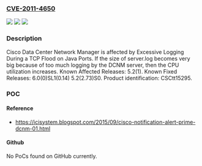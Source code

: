 ### [CVE-2011-4650](https://cve.mitre.org/cgi-bin/cvename.cgi?name=CVE-2011-4650)
![](https://img.shields.io/static/v1?label=Product&message=n%2Fa&color=blue)
![](https://img.shields.io/static/v1?label=Version&message=n%2Fa&color=blue)
![](https://img.shields.io/static/v1?label=Vulnerability&message=n%2Fa&color=brighgreen)

### Description

Cisco Data Center Network Manager is affected by Excessive Logging During a TCP Flood on Java Ports. If the size of server.log becomes very big because of too much logging by the DCNM server, then the CPU utilization increases. Known Affected Releases: 5.2(1). Known Fixed Releases: 6.0(0)SL1(0.14) 5.2(2.73)S0. Product identification: CSCtt15295.

### POC

#### Reference
- https://icisystem.blogspot.com/2015/09/cisco-notification-alert-prime-dcnm-01.html

#### Github
No PoCs found on GitHub currently.

